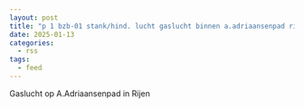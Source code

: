 ```yaml
---
layout: post
title: "p 1 bzb-01 stank/hind. lucht gaslucht binnen a.adriaansenpad rijen 207432"
date: 2025-01-13
categories: 
  - rss
tags: 
  - feed
---
```


Gaslucht op A.Adriaansenpad in Rijen
